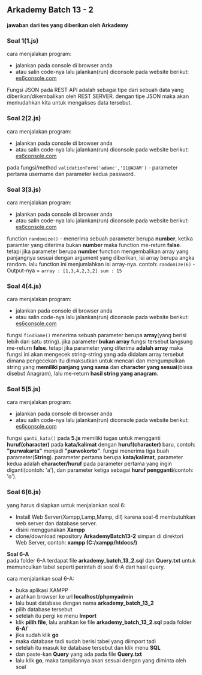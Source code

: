 ## Arkademy Batch 13 - 2
#### jawaban dari tes yang diberikan oleh Arkademy

### Soal 1(1.js)
cara menjalakan program:
* jalankan pada console di browser anda
* atau salin code-nya lalu jalankan(run) diconsole pada website berikut: [es6console.com](https://es6console.com/)

Fungsi JSON pada REST API adalah sebagai tipe dari sebuah data yang diberikan/dikembalikan oleh REST SERVER. dengan tipe JSON maka akan memudahkan kita untuk mengakses data tersebut.

### Soal 2(2.js)
cara menjalakan program:
* jalankan pada console di browser anda
* atau salin code-nya lalu jalankan(run) diconsole pada website berikut: [es6console.com](https://es6console.com/)

pada fungsi/method ```validationForm('adamc','11@ADAM')``` - parameter pertama username dan parameter kedua password.

### Soal 3(3.js)
cara menjalakan program:
* jalankan pada console di browser anda
* atau salin code-nya lalu jalankan(run) diconsole pada website berikut: [es6console.com](https://es6console.com/)

function ```randomize()``` - menerima sebuah parameter berupa **number**, ketika paramter yang diterima bukan **number** maka function me-return **false**. tetapi jika parameter berupa **number** function mengembalikan array yang panjangnya sesuai dengan argument yang diberikan, isi array berupa angka random. lalu function ini menjumlahkan isi array-nya.
contoh: ```randomize(6)``` - Output-nya = ```array : [1,3,4,2,3,2] sum : 15```

### Soal 4(4.js)
cara menjalakan program:
* jalankan pada console di browser anda
* atau salin code-nya lalu jalankan(run) diconsole pada website berikut: [es6console.com](https://es6console.com/)

fungsi ```findSame()``` menerima sebuah parameter berupa **array**(yang berisi lebih dari satu string). jika parameter **bukan array** fungsi tersebut langsung me-return **false**. tetapi jika parameter yang diterima **adalah array** maka fungsi ini akan mengecek string-string yang ada didalam array tersebut dimana pengecekan itu dimaksutkan untuk mencari dan mengumpulkan string yang **memiliki panjang yang sama** dan **character yang sesuai**(biasa disebut Anagram), lalu me-return **hasil string yang anagram**.

### Soal 5(5.js)
cara menjalakan program:
* jalankan pada console di browser anda
* atau salin code-nya lalu jalankan(run) diconsole pada website berikut: [es6console.com](https://es6console.com/)

fungsi ```ganti_kata()``` pada **5.js** memiliki tugas untuk mengganti **huruf(character)** pada **kata/kalimat** dengan **huruf(character)** baru, contoh: **"purwakarta"** menjadi **"purwokorto"**. fungsi menerima tiga buah parameter(**String**). parameter pertama berupa **kata/kalimat**, parameter kedua adalah **character/huruf** pada parameter pertama yang ingin diganti(contoh: 'a'), dan parameter ketiga sebagai **huruf pengganti**(contoh: 'o').

### Soal 6(6.js)

yang harus disiapkan untuk menjalankan soal 6:
* Install Web Server(Xampp,Lamp,Mamp, dll) karena soal-6 membutuhkan web server dan database server.
* disini menggunakan **Xampp**
* clone/download repository **ArkademyBatch13-2** simpan di direktori Web Server, contoh: **xampp (C:/xampp/htdocs/)**

**Soal 6-A** <br/>
pada folder 6-A terdapat file **arkademy_batch_13_2.sql** dan **Query.txt** untuk memunculkan tabel seperti perintah di soal 6-A dari hasil query.

cara menjalankan soal 6-A:
* buka aplikasi XAMPP
* arahkan browser ke url **localhost/phpmyadmin**
* lalu buat database dengan nama **arkademy_batch_13_2**
* pilih database tersebut
* setelah itu pergi ke menu **Import**
* klik **pilih file**, lalu arahkan ke file **arkademy_batch_13_2.sql** pada folder **6-A/**
* jika sudah klik **go**
* maka database tadi sudah berisi tabel yang diimport tadi
* setelah itu masuk ke database tersebut dan klik menu **SQL**
* dan paste-kan **Query** yang ada pada file **Query.txt**
* lalu klik **go**, maka tampilannya akan sesuai dengan yang diminta oleh soal
<br/>
